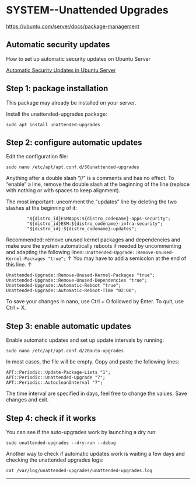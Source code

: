# **SYSTEM--Unattended Upgrades**
https://ubuntu.com/server/docs/package-management

## Automatic security updates

How to set up automatic security updates on Ubuntu Server

[Automatic Security Updates in Ubuntu Server](https://help.ubuntu.com/community/AutomaticSecurityUpdates)

## Step 1: package installation


This package may already be installed on your server.

Install the unattended-upgrades package:

```
sudo apt install unattended-upgrades
```

## Step 2: configure automatic updates

Edit the configuration file:

```
sudo nano /etc/apt/apt.conf.d/50unattended-upgrades
```

Anything after a double slash “//” is a comments and has no effect. To “enable” a line, remove the double slash at the beginning of the line (replace with nothing or with spaces to keep alignment).

The most important: uncomment the “updates” line by deleting the two slashes at the beginning of it:

```
        "${distro_id}ESMApps:${distro_codename}-apps-security";
        "${distro_id}ESM:${distro_codename}-infra-security";
        "${distro_id}:${distro_codename}-updates";
```

Recommended: remove unused kernel packages and dependencies and make sure the system automatically reboots if needed by uncommenting and adapting the following lines: `Unattended-Upgrade::Remove-Unused-Kernel-Packages "true";` ↑ You may have to add a semicolon at the end of this line. ↑

```
Unattended-Upgrade::Remove-Unused-Kernel-Packages "true";
Unattended-Upgrade::Remove-Unused-Dependencies "true";
Unattended-Upgrade::Automatic-Reboot "true";
Unattended-Upgrade::Automatic-Reboot-Time "02:00";
```

To save your changes in nano, use Ctrl + O followed by Enter. To quit, use Ctrl + X.

## Step 3: enable automatic updates

Enable automatic updates and set up update intervals by running:

```
sudo nano /etc/apt/apt.conf.d/20auto-upgrades
```

In most cases, the file will be empty. Copy and paste the following lines:

```
APT::Periodic::Update-Package-Lists "1";
APT::Periodic::Unattended-Upgrade "7";
APT::Periodic::AutocleanInterval "7";
```

The time interval are specified in days, feel free to change the values. Save changes and exit.

## Step 4: check if it works

You can see if the auto-upgrades work by launching a dry run:

```
sudo unattended-upgrades --dry-run --debug
```

Another way to check if automatic updates work is waiting a few days and checking the unattended upgrades logs:

`cat /var/log/unattended-upgrades/unattended-upgrades.log`

----
